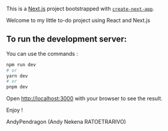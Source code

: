 This is a [Next.js](https://nextjs.org/) project bootstrapped with [`create-next-app`](https://github.com/vercel/next.js/tree/canary/packages/create-next-app).

Welcome to my little to-do project using React and Next.js

## To run the development server:
You can use the commands :

```bash
npm run dev
# or
yarn dev
# or
pnpm dev
```

Open [http://localhost:3000](http://localhost:3000) with your browser to see the result.

Enjoy !

AndyPendragon
(Andy Nekena RATOETRARIVO)
